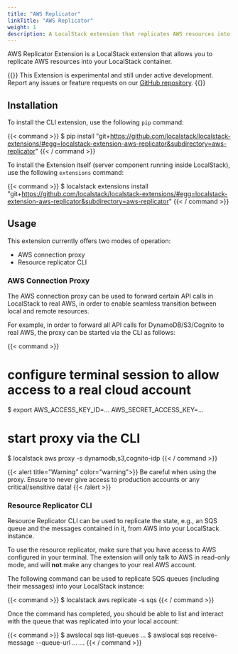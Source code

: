 ```yaml
---
title: "AWS Replicator"
linkTitle: "AWS Replicator"
weight: 1
description: A LocalStack extension that replicates AWS resources into your LocalStack container
---
```


AWS Replicator Extension is a LocalStack extension that allows you to replicate AWS resources into your LocalStack container.

{{<alert title="Note">}}
This Extension is experimental and still under active development. Report any issues or feature requests on our [GitHub repository](https://github.com/localstack/localstack-extensions).
{{</alert>}}

## Installation

To install the CLI extension, use the following `pip` command:

{{< command >}}
$ pip install "git+https://github.com/localstack/localstack-extensions/#egg=localstack-extension-aws-replicator&subdirectory=aws-replicator"
{{< / command >}}

To install the Extension itself (server component running inside LocalStack), use the following `extensions` command:

{{< command >}}
$ localstack extensions install "git+https://github.com/localstack/localstack-extensions/#egg=localstack-extension-aws-replicator&subdirectory=aws-replicator"
{{< / command >}}

## Usage

This extension currently offers two modes of operation:

- AWS connection proxy
- Resource replicator CLI

### AWS Connection Proxy

The AWS connection proxy can be used to forward certain API calls in LocalStack to real AWS, in order to enable seamless transition between local and remote resources.

For example, in order to forward all API calls for DynamoDB/S3/Cognito to real AWS, the proxy can be started via the CLI as follows:

{{< command >}}
# configure terminal session to allow access to a real cloud account
$ export AWS_ACCESS_KEY_ID=... AWS_SECRET_ACCESS_KEY=...
# start proxy via the CLI
$ localstack aws proxy -s dynamodb,s3,cognito-idp
{{< / command >}}

{{< alert title="Warning" color="warning">}}
Be careful when using the proxy. Ensure to never give access to production accounts or any critical/sensitive data!
{{< /alert >}}

### Resource Replicator CLI

Resource Replicator CLI can be used to replicate the state, e.g., an SQS queue and the messages contained in it, from AWS into your LocalStack instance.

To use the resource replicator, make sure that you have access to AWS configured in your terminal. The extension will only talk to AWS in read-only mode, and will **not** make any changes to your real AWS account.

The following command can be used to replicate SQS queues (including their messages) into your LocalStack instance:

{{< command >}}
$ localstack aws replicate -s sqs
{{< / command >}}

Once the command has completed, you should be able to list and interact with the queue that was replicated into your local account:

{{< command >}}
$ awslocal sqs list-queues
...
$ awslocal sqs receive-message --queue-url ...
...
{{< / command >}}
